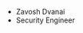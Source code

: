 - Zavosh Dvanai
- Security Engineer

<!---
zavosha/zavosha is a ✨ special ✨ repository because its `README.md` (this file) appears on your GitHub profile.
You can click the Preview link to take a look at your changes.
--->
